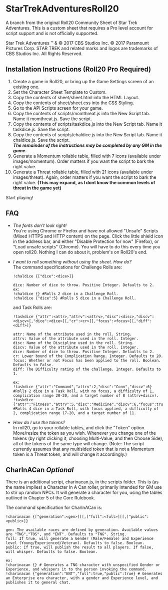 # StarTrekAdventuresRoll20

A branch from the original Roll20 Community Sheet of Star Trek Adventures. This is a custom sheet that requires a Pro level account for script support and is not officially supported.

Star Trek Adventures &trade; & &copy; 2017 CBS Studios Inc. &copy; 2017 Paramount Pictures Corp. STAR TREK and related marks and logos are trademarks of CBS Studios Inc. All Rights Reserved.

## Installation Instructions (Roll20 Pro Required)
1. Create a game in Roll20, or bring up the Game Settings screen of an existing one.
2. Set the Character Sheet Template to Custom.
3. Copy the contents of sheet/sheet.html into the HTML Layout.
4. Copy the contents of sheet/sheet.css into the CSS Styling.
5. Go to the API Scripts screen for your game.
6. Copy the contents of scripts/momthreat.js into the New Script tab. Name it momthreat.js. Save the script.
7. Copy the contents of scripts/taskdice.js into the New Script tab. Name it taskdice.js. Save the script.
8. Copy the contents of scripts/chaldice.js into the New Script tab. Name it chaldice.js. Save the script.  
***The remainder of the instructions may be completed by any GM in the game.***
10. Generate a Momentum rollable table, filled with 7 icons (available under images/momentum). Order matters if you want the script to bark the right value.
11. Generate a Threat rollable table, filled with 21 icons (available under images/threat). Again, order matters if you want the script to bark the right value. **(This may expand, as I dont know the common levels of threat in the game yet)**

Start playing!

## FAQ
* *The fonts don't look right!*  
  You're using Chrome or Firefox and have not allowed "Unsafe" Scripts (Mixed HTTPS and HTTP content) on the page. Click the little shield icon in the address bar, and either "Disable Protection for now" (Firefox), or "Load unsafe scripts" (Chrome). You will have to do this every time you open roll20. Nothing I can do about it, problem's on Roll20's end.
  
* *I want to roll something without using the sheet. How do?*  
  The command specifications for Challenge Rolls are:
  ```
  !chaldice {["dice":<dice>]}
  
  dice: Number of dice to throw. Positive Integer. Defaults to 2.
  ex: 
  !chaldice {} #Rolls 2 dice in a Challenge Roll.
  !chaldice {"dice":5} #Rolls 5 dice in a Challenge Roll.
  ```
  and Task Rolls are:
  ```
  !taskdice {"attr":<attr>,"attrv":<attrv>,"disc":<disc>,"discv":<discv>[,"dice":<dice>][,"cr":<cr>][,"focus":<focus>][,"diff":<diff>]}
  
  attr: Name of the attribute used in the roll. String.
  attrv: Value of the attribute used in the roll. Integer.
  disc: Name of the Discipline used in the roll. String.
  discv: Value of the attribute used in the roll. Integer.
  dice: Number of dice to throw. Positive Integer. Defaults to 2.
  cr: Lower bound of the Complication Range. Integer. Defaults to 20.
  focus: Whether or not Focus has been applied to the roll. Boolean. Defaults to False.
  diff: The Difficulty rating of the challenge. Integer. Defaults to 1.
  
  ex:
  !taskdice {"attr":"Command","attrv":2,"disc":"Conn","discv":6} #Rolls 2 dice in a Task Roll, with no focus, a difficulty of 1, complication range 20-20, and a target number of 8 (attrv+discv).
  !taskdice {"attr":"Fitness","attrv":5,"disc":"Medicine","discv":6,"focus":true,"cr":17,"diff":2,"dice":4} #Rolls 4 dice in a Task Roll, with focus applied, a difficulty of 2, complication range 17-20, and a target number of 11.
  ```

* *How do I use the tokens?*  
  In roll20, go to your rollable tables, and click the "Token" option. Move/resize the token as you wish. Whenever you change one of the tokens (by right clicking it, choosing Multi-Value, and then Choose Side), all of the tokens of the same type will change. (Note: The script currently assumes that any multisided token that is not a Momentum token is a Threat token, and will change it accordingly.)
  

## CharInACan ***Optional***
There is an additional script, charinacan.js, in the scripts folder. This is (as the name implies) a Character In A Can roller, primarily intended for GM use to stir up random NPCs. It will generate a character for you, using the tables outlined in Chapter 5 of the Core Rulebook.

The command specification for CharInACan is:

```
!charinacan {["generation":<gen>][[,]"full":<full>][[,]"public":<public>]}

gen: The available races are defined by generation. Available values are "TNG","TOS", and "ENT". Defaults to "TNG". String.
full: If true, will generate a Gender (Male/Female) and Experience level (Young/Experienced/Veteran). Defaults to false. Boolean.
public: If true, will publish the result to all players. If false, will whisper. Defaults to false. Boolean.

ex:
!charinacan {} # Generates a TNG character with unspecified Gender or Experience, and whispers it to the person invoking the command.
!charinacan {"generation":"ENT","full":true,"public":true} # Generates an Enterprise era character, with a gender and Experience level, and publishes it to general chat.
```